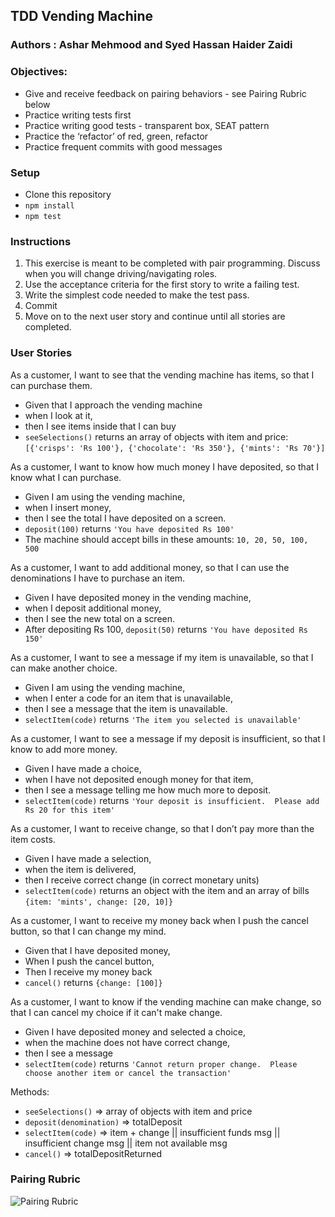 ## TDD Vending Machine
### Authors : Ashar Mehmood and Syed Hassan Haider Zaidi
### Objectives:

- Give and receive feedback on pairing behaviors - see Pairing Rubric below
- Practice writing tests first
- Practice writing good tests - transparent box, SEAT pattern
- Practice the ‘refactor’ of red, green, refactor
- Practice frequent commits with good messages


### Setup

- Clone this repository
- `npm install`
- `npm test`

### Instructions

1. This exercise is meant to be completed with pair programming.  Discuss when you will change driving/navigating roles.
1. Use the acceptance criteria for the first story to write a failing test.
1. Write the simplest code needed to make the test pass.
1. Commit
1. Move on to the next user story and continue until all stories are completed.


### User Stories
As a customer, I want to see that the vending machine has items, so that I can purchase them.
- Given that I approach the vending machine
- when I look at it,
- then I see items inside that I can buy
- `seeSelections()` returns an array of objects with item and price:
`[{'crisps': 'Rs 100'}, {'chocolate': 'Rs 350'}, {'mints': 'Rs 70'}]`

As a customer, I want to know how much money I have deposited, so that I know what I can purchase.
- Given I am using the vending machine, 
- when I insert money, 
- then I see the total I have deposited on a screen. 
- `deposit(100)` returns `'You have deposited Rs 100'`
- The machine should accept bills in these amounts: `10, 20, 50, 100, 500`

As a customer, I want to add additional money, so that I can use the denominations I have to purchase an item.
- Given I have deposited money in the vending machine,
- when I deposit additional money,
- then I see the new total on a screen. 
- After depositing Rs 100, `deposit(50)` returns `'You have deposited Rs 150'`

As a customer, I want to see a message if my item is unavailable, so that I can make another choice.
- Given I am using the vending machine, 
- when I enter a code for an item that is unavailable, 
- then I see a message that the item is unavailable.
- `selectItem(code)` returns `'The item you selected is unavailable'`

As a customer, I want to see a message if my deposit is insufficient, so that I know to add more money.
- Given I have made a choice, 
- when I have not deposited enough money for that item, 
- then I see a message telling me how much more to deposit.
- `selectItem(code)` returns `'Your deposit is insufficient.  Please add Rs 20 for this item'`

As a customer, I want to receive change, so that I don’t pay more than the item costs.
- Given I have made a selection, 
- when the item is delivered, 
- then I receive correct change (in correct monetary units)
- `selectItem(code)` returns an object with the item and an array of bills `{item: 'mints', change: [20, 10]}`

As a customer, I want to receive my money back when I push the cancel button, so that I can change my mind.
- Given that I have deposited money,
- When I push the cancel button,
- Then I receive my money back
- `cancel()` returns `{change: [100]}`

As a customer, I want to know if the vending machine can make change, so that I can cancel my choice if it can't make change.
- Given I have deposited money and selected a choice, 
- when the machine does not have correct change, 
- then I see a message
- `selectItem(code)` returns `'Cannot return proper change.  Please choose another item or cancel the transaction'`

Methods:  
- `seeSelections()` => array of objects with item and price
- `deposit(denomination)` => totalDeposit  
- `selectItem(code)` => item + change || insufficient funds msg || insufficient change msg || item not available msg  
- `cancel()` => totalDepositReturned


### Pairing Rubric
![Pairing Rubric](pairing_rubric.png)

